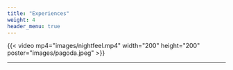 ```yaml
---
title: "Experiences"
weight: 4
header_menu: true
---
```


{{< video mp4="images/nightfeel.mp4" width="200" height="200" poster="images/pagoda.jpeg" >}}

---
